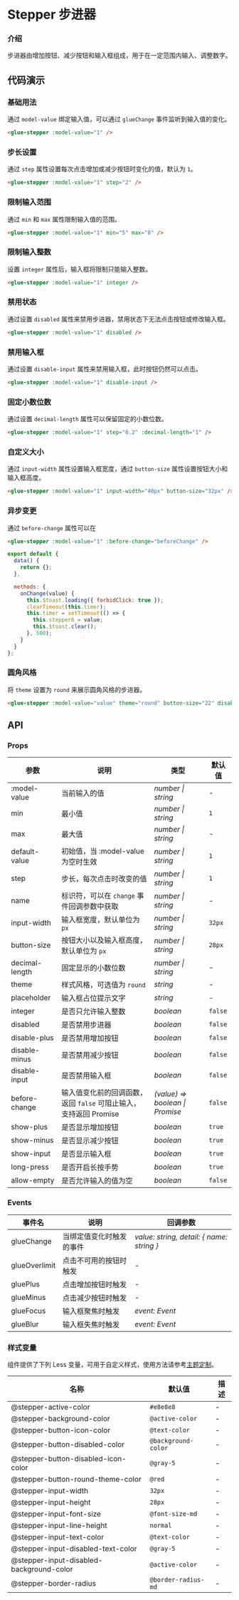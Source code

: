 # Stepper 步进器

### 介绍

步进器由增加按钮、减少按钮和输入框组成，用于在一定范围内输入、调整数字。

## 代码演示

### 基础用法

通过 `model-value` 绑定输入值，可以通过 `glueChange` 事件监听到输入值的变化。

```html
<glue-stepper :model-value="1" />
```



### 步长设置

通过 `step` 属性设置每次点击增加或减少按钮时变化的值，默认为 `1`。

```html
<glue-stepper :model-value="1" step="2" />
```

### 限制输入范围

通过 `min` 和 `max` 属性限制输入值的范围。

```html
<glue-stepper :model-value="1" min="5" max="8" />
```

### 限制输入整数

设置 `integer` 属性后，输入框将限制只能输入整数。

```html
<glue-stepper :model-value="1" integer />
```

### 禁用状态

通过设置 `disabled` 属性来禁用步进器，禁用状态下无法点击按钮或修改输入框。

```html
<glue-stepper :model-value="1" disabled />
```

### 禁用输入框

通过设置 `disable-input` 属性来禁用输入框，此时按钮仍然可以点击。

```html
<glue-stepper :model-value="1" disable-input />
```

### 固定小数位数

通过设置 `decimal-length` 属性可以保留固定的小数位数。

```html
<glue-stepper :model-value="1" step="0.2" :decimal-length="1" />
```

### 自定义大小

通过 `input-width` 属性设置输入框宽度，通过 `button-size` 属性设置按钮大小和输入框高度。

```html
<glue-stepper :model-value="1" input-width="40px" button-size="32px" />
```

### 异步变更

通过 `before-change` 属性可以在

```html
<glue-stepper :model-value="1" :before-change="beforeChange" />
```

```js
export default {
  data() {
    return {};
  },

  methods: {
    onChange(value) {
      this.$toast.loading({ forbidClick: true });
      clearTimeout(this.timer);
      this.timer = setTimeout(() => {
        this.stepper6 = value;
        this.$toast.clear();
      }, 500);
    }
  }
};
```

### 圆角风格

将 `theme` 设置为 `round` 来展示圆角风格的步进器。

```html
<glue-stepper :model-value="value" theme="round" button-size="22" disable-input />
```

## API

### Props

| 参数           | 说明                                                            | 类型                            | 默认值  |
|----------------|---------------------------------------------------------------|---------------------------------|---------|
| :model-value   | 当前输入的值                                                    | _number \| string_              | -       |
| min            | 最小值                                                          | _number \| string_              | `1`     |
| max            | 最大值                                                          | _number \| string_              | -       |
| default-value  | 初始值，当 :model-value 为空时生效                               | _number \| string_              | `1`     |
| step           | 步长，每次点击时改变的值                                         | _number \| string_              | `1`     |
| name           | 标识符，可以在 `change` 事件回调参数中获取                       | _number \| string_              | -       |
| input-width    | 输入框宽度，默认单位为 `px`                                      | _number \| string_              | `32px`  |
| button-size    | 按钮大小以及输入框高度，默认单位为 `px`                          | _number \| string_              | `28px`  |
| decimal-length | 固定显示的小数位数                                              | _number \| string_              | -       |
| theme          | 样式风格，可选值为 `round`                                       | _string_                        | -       |
| placeholder    | 输入框占位提示文字                                              | _string_                        | -       |
| integer        | 是否只允许输入整数                                              | _boolean_                       | `false` |
| disabled       | 是否禁用步进器                                                  | _boolean_                       | `false` |
| disable-plus   | 是否禁用增加按钮                                                | _boolean_                       | `false` |
| disable-minus  | 是否禁用减少按钮                                                | _boolean_                       | `false` |
| disable-input  | 是否禁用输入框                                                  | _boolean_                       | `false` |
| before-change  | 输入值变化前的回调函数，返回 `false` 可阻止输入，支持返回 Promise | _(value) => boolean \| Promise_ | `false` |
| show-plus      | 是否显示增加按钮                                                | _boolean_                       | `true`  |
| show-minus     | 是否显示减少按钮                                                | _boolean_                       | `true`  |
| show-input     | 是否显示输入框                                                  | _boolean_                       | `true`  |
| long-press     | 是否开启长按手势                                                | _boolean_                       | `true`  |
| allow-empty    | 是否允许输入的值为空                                            | _boolean_                       | `false` |

### Events

| 事件名        | 说明                     | 回调参数                                  |
|---------------|------------------------|-------------------------------------------|
| glueChange    | 当绑定值变化时触发的事件 | _value: string, detail: { name: string }_ |
| glueOverlimit | 点击不可用的按钮时触发   | -                                         |
| gluePlus      | 点击增加按钮时触发       | -                                         |
| glueMinus     | 点击减少按钮时触发       | -                                         |
| glueFocus     | 输入框聚焦时触发         | _event: Event_                            |
| glueBlur      | 输入框失焦时触发         | _event: Event_                            |

### 样式变量

组件提供了下列 Less 变量，可用于自定义样式，使用方法请参考[主题定制](#/zh-CN/theme)。

| 名称                                     | 默认值              | 描述 |
|------------------------------------------|---------------------|------|
| @stepper-active-color                    | `#e8e8e8`           | -    |
| @stepper-background-color                | `@active-color`     | -    |
| @stepper-button-icon-color               | `@text-color`       | -    |
| @stepper-button-disabled-color           | `@background-color` | -    |
| @stepper-button-disabled-icon-color      | `@gray-5`           | -    |
| @stepper-button-round-theme-color        | `@red`              | -    |
| @stepper-input-width                     | `32px`              | -    |
| @stepper-input-height                    | `28px`              | -    |
| @stepper-input-font-size                 | `@font-size-md`     | -    |
| @stepper-input-line-height               | `normal`            | -    |
| @stepper-input-text-color                | `@text-color`       | -    |
| @stepper-input-disabled-text-color       | `@gray-5`           | -    |
| @stepper-input-disabled-background-color | `@active-color`     | -    |
| @stepper-border-radius                   | `@border-radius-md` | -    |


